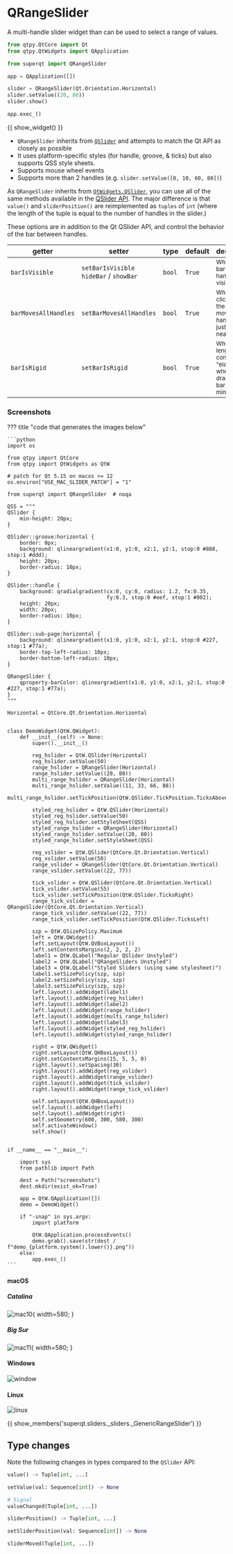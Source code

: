 # QRangeSlider

A multi-handle slider widget than can be used to
select a range of values.

```python
from qtpy.QtCore import Qt
from qtpy.QtWidgets import QApplication

from superqt import QRangeSlider

app = QApplication([])

slider = QRangeSlider(Qt.Orientation.Horizontal)
slider.setValue((20, 80))
slider.show()

app.exec_()
```

{{ show_widget() }}

- `QRangeSlider` inherits from [`QSlider`](https://doc.qt.io/qt-5/qslider.html)
  and attempts to match the Qt API as closely as possible
- It uses platform-specific styles (for handle, groove, & ticks) but also supports
  QSS style sheets.
- Supports mouse wheel events
- Supports more than 2 handles (e.g. `slider.setValue([0, 10, 60, 80])`)

As `QRangeSlider` inherits from
[`QtWidgets.QSlider`](https://doc.qt.io/qt-5/qslider.html), you can use all of
the same methods available in the [QSlider
API](https://doc.qt.io/qt-5/qslider.html). The major difference is that `value()`
and `sliderPosition()` are reimplemented as `tuples` of `int` (where the length of
the tuple is equal to the number of handles in the slider.)

These options are in addition to the Qt QSlider API, and control the behavior of the bar between handles.

| getter               | setter                                      | type   | default | description                                                                                      |
| -------------------- | ------------------------------------------- | ------ | ------- | ------------------------------------------------------------------------------------------------ |
| `barIsVisible`       | `setBarIsVisible` <br>`hideBar` / `showBar` | `bool` | `True`  | <small>Whether the bar between handles is visible.</small>                                       |
| `barMovesAllHandles` | `setBarMovesAllHandles`                     | `bool` | `True`  | <small>Whether clicking on the bar moves all handles or just the nearest</small>                 |
| `barIsRigid`         | `setBarIsRigid`                             | `bool` | `True`  | <small>Whether bar length is constant or "elastic" when dragging the bar beyond min/max.</small> |

###  Screenshots

??? title "code that generates the images below"

    ```python
    import os

    from qtpy import QtCore
    from qtpy import QtWidgets as QtW

    # patch for Qt 5.15 on macos >= 12
    os.environ["USE_MAC_SLIDER_PATCH"] = "1"

    from superqt import QRangeSlider  # noqa

    QSS = """
    QSlider {
        min-height: 20px;
    }

    QSlider::groove:horizontal {
        border: 0px;
        background: qlineargradient(x1:0, y1:0, x2:1, y2:1, stop:0 #888, stop:1 #ddd);
        height: 20px;
        border-radius: 10px;
    }

    QSlider::handle {
        background: qradialgradient(cx:0, cy:0, radius: 1.2, fx:0.35,
                                    fy:0.3, stop:0 #eef, stop:1 #002);
        height: 20px;
        width: 20px;
        border-radius: 10px;
    }

    QSlider::sub-page:horizontal {
        background: qlineargradient(x1:0, y1:0, x2:1, y2:1, stop:0 #227, stop:1 #77a);
        border-top-left-radius: 10px;
        border-bottom-left-radius: 10px;
    }

    QRangeSlider {
        qproperty-barColor: qlineargradient(x1:0, y1:0, x2:1, y2:1, stop:0 #227, stop:1 #77a);
    }
    """

    Horizontal = QtCore.Qt.Orientation.Horizontal


    class DemoWidget(QtW.QWidget):
        def __init__(self) -> None:
            super().__init__()

            reg_hslider = QtW.QSlider(Horizontal)
            reg_hslider.setValue(50)
            range_hslider = QRangeSlider(Horizontal)
            range_hslider.setValue((20, 80))
            multi_range_hslider = QRangeSlider(Horizontal)
            multi_range_hslider.setValue((11, 33, 66, 88))
            multi_range_hslider.setTickPosition(QtW.QSlider.TickPosition.TicksAbove)

            styled_reg_hslider = QtW.QSlider(Horizontal)
            styled_reg_hslider.setValue(50)
            styled_reg_hslider.setStyleSheet(QSS)
            styled_range_hslider = QRangeSlider(Horizontal)
            styled_range_hslider.setValue((20, 80))
            styled_range_hslider.setStyleSheet(QSS)

            reg_vslider = QtW.QSlider(QtCore.Qt.Orientation.Vertical)
            reg_vslider.setValue(50)
            range_vslider = QRangeSlider(QtCore.Qt.Orientation.Vertical)
            range_vslider.setValue((22, 77))

            tick_vslider = QtW.QSlider(QtCore.Qt.Orientation.Vertical)
            tick_vslider.setValue(55)
            tick_vslider.setTickPosition(QtW.QSlider.TicksRight)
            range_tick_vslider = QRangeSlider(QtCore.Qt.Orientation.Vertical)
            range_tick_vslider.setValue((22, 77))
            range_tick_vslider.setTickPosition(QtW.QSlider.TicksLeft)

            szp = QtW.QSizePolicy.Maximum
            left = QtW.QWidget()
            left.setLayout(QtW.QVBoxLayout())
            left.setContentsMargins(2, 2, 2, 2)
            label1 = QtW.QLabel("Regular QSlider Unstyled")
            label2 = QtW.QLabel("QRangeSliders Unstyled")
            label3 = QtW.QLabel("Styled Sliders (using same stylesheet)")
            label1.setSizePolicy(szp, szp)
            label2.setSizePolicy(szp, szp)
            label3.setSizePolicy(szp, szp)
            left.layout().addWidget(label1)
            left.layout().addWidget(reg_hslider)
            left.layout().addWidget(label2)
            left.layout().addWidget(range_hslider)
            left.layout().addWidget(multi_range_hslider)
            left.layout().addWidget(label3)
            left.layout().addWidget(styled_reg_hslider)
            left.layout().addWidget(styled_range_hslider)

            right = QtW.QWidget()
            right.setLayout(QtW.QHBoxLayout())
            right.setContentsMargins(15, 5, 5, 0)
            right.layout().setSpacing(30)
            right.layout().addWidget(reg_vslider)
            right.layout().addWidget(range_vslider)
            right.layout().addWidget(tick_vslider)
            right.layout().addWidget(range_tick_vslider)

            self.setLayout(QtW.QHBoxLayout())
            self.layout().addWidget(left)
            self.layout().addWidget(right)
            self.setGeometry(600, 300, 580, 300)
            self.activateWindow()
            self.show()


    if __name__ == "__main__":

        import sys
        from pathlib import Path

        dest = Path("screenshots")
        dest.mkdir(exist_ok=True)

        app = QtW.QApplication([])
        demo = DemoWidget()

        if "-snap" in sys.argv:
            import platform

            QtW.QApplication.processEvents()
            demo.grab().save(str(dest / f"demo_{platform.system().lower()}.png"))
        else:
            app.exec_()
    ```

#### macOS

##### Catalina

![mac10](../images/demo_darwin10.png){ width=580; }

##### Big Sur

![mac11](../images/demo_darwin11.png){ width=580; }

#### Windows

![window](../images/demo_windows.png)

#### Linux

![linux](../images/demo_linux.png)


{{ show_members('superqt.sliders._sliders._GenericRangeSlider') }}

## Type changes

Note the following changes in types compared to the `QSlider` API:

```python
value() -> Tuple[int, ...]
```

```python
setValue(val: Sequence[int]) -> None
```

```python
# Signal
valueChanged(Tuple[int, ...])
```

```python
sliderPosition() -> Tuple[int, ...]
```

```python
setSliderPosition(val: Sequence[int]) -> None
```

```python
sliderMoved(Tuple[int, ...])
```
